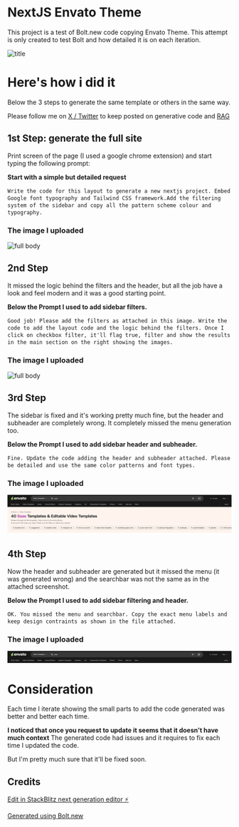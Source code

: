 # NextJS Envato Theme 

This project is a test of Bolt.new code copying Envato Theme. This attempt is only created to test Bolt and how detailed it is on each iteration. 

![title](preview.png)

# Here's how i did it
Below the 3 steps to generate the same template or others in the same way. 

Please follow me on [X / Twitter](https://x.com/@alexgenovese) to keep posted on generative code and [RAG](https://alexgenovese.com)


## 1st Step: generate the full site
Print screen of the page (I used a google chrome extension) and start typing the following prompt:

**Start with a simple but detailed request**
```
Write the code for this layout to generate a new nextjs project. Embed Google font typography and Tailwind CSS framework.Add the filtering system of the sidebar and copy all the pattern scheme colour and typography.
```
### The image I uploaded 
![full body](previews/full-layout.png)

## 2nd Step 
It missed the logic behind the filters and the header, but all the job have a look and feel modern and it was a good starting point.

**Below the Prompt I used to add sidebar filters.**
```
Good job! Please add the filters as attached in this image. Write the code to add the layout code and the logic behind the filters. Once I click on checkbox filter, it'll flag true, filter and show the results in the main section on the right showing the images.
```
### The image I uploaded 
![full body](previews/sidebar-filters.png)

## 3rd Step 
The sidebar is fixed and it's working pretty much fine, but the header and subheader are completely wrong. It completely missed the menu generation too.

**Below the Prompt I used to add sidebar header and subheader.**
```
Fine. Update the code adding the header and subheader attached. Please be detailed and use the same color patterns and font types. 
```
### The image I uploaded 
![full body](previews/header-subheader.png)


## 4th Step 
Now the header and subheader are generated but it missed the menu (it was generated wrong) and the searchbar was not the same as in the attached screenshot.

**Below the Prompt I used to add sidebar filtering and header.**
```
OK. You missed the menu and searchbar. Copy the exact menu labels and keep design contraints as shown in the file attached. 
```
### The image I uploaded 
![full body](previews/header.png)


# Consideration
Each time I iterate showing the small parts to add the code generated was better and better each time. 

**I noticed that once you request to update it seems that it doesn't have much context** The generated code had issues and it requires to fix each time I updated the code. 

But I'm pretty much sure that it'll be fixed soon. 


## Credits 

[Edit in StackBlitz next generation editor ⚡️](https://stackblitz.com/~/github.com/alexgenovese/envato-theme)

[Generated using Bolt.new](https://bolt.new)
